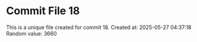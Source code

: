 # Commit File 18

This is a unique file created for commit 18.
Created at: 2025-05-27 04:37:18
Random value: 3660
